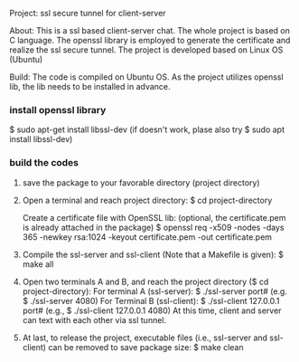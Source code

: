 Project: ssl secure tunnel for client-server

About:
This is a ssl based client-server chat. The whole project is based on C language. 
The openssl library is employed to generate the certificate and realize the ssl secure tunnel.
The project is developed based on Linux OS (Ubuntu)
 
Build:
The code is compiled on Ubuntu OS.
As the project utilizes openssl lib, the lib needs to be installed in advance.

### install openssl library 
$ sudo apt-get install libssl-dev
(if doesn't work, plase also try $ sudo apt install libssl-dev)
### build the codes
1. save the package to your favorable directory (project directory) 
2. Open a terminal and reach project directory: 
   $ cd project-directory

   Create a certificate file with OpenSSL lib: (optional, the certificate.pem is already attached in the package) 
   $ openssl req -x509 -nodes -days 365 -newkey rsa:1024 -keyout certificate.pem -out certificate.pem

3. Compile the ssl-server and ssl-client (Note that a Makefile is given):
   $ make all

4. Open two terminals A and B, and reach the project directory ($ cd project-directory):
   For terminal A (ssl-server):
   $ ./ssl-server port#       (e.g. $ ./ssl-server 4080)
   For Terminal B (ssl-client):
   $ ./ssl-client 127.0.0.1 port#   (e.g., $ ./ssl-client 127.0.0.1 4080)
   At this time, client and server can text with each other via ssl tunnel.

5. At last, to release the project, executable files (i.e., ssl-server and ssl-client) can be removed to save package size:
   $ make clean 
